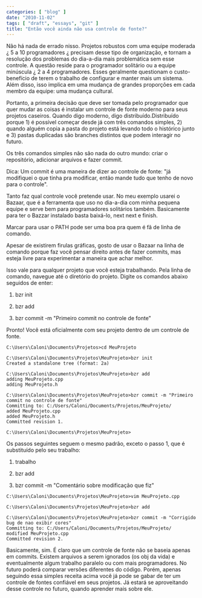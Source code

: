 ```yaml
---
categories: [ "blog" ]
date: "2010-11-02"
tags: [ "draft", "essays", "git" ]
title: "Então você ainda não usa controle de fonte?"
---
```


Não há nada de errado nisso. Projetos robustos com uma equipe moderada
¿ 5 a 10 programadores ¿ precisam desse tipo de organização,
e tornam a resolução dos problemas do dia-a-dia mais problemática
sem esse controle. A questão reside para o programador solitário ou a
equipe minúscula ¿ 2 a 4 programadores. Esses geralmente questionam
o custo-benefício de terem o trabalho de configurar e manter mais um
sistema. Além disso, isso implica em uma mudança de grandes proporções
em cada membro da equipe: uma mudança cultural.

Portanto, a primeira decisão que deve ser tomada pelo programador que
quer mudar as coisas é instalar um controle de fonte moderno para seus
projetos caseiros. Quando digo moderno, digo distribuído.Distribuído
porque 1) é possível começar desde já com três comandos simples, 2)
quando alguém copia a pasta do projeto está levando todo o histórico
junto e 3) pastas duplicadas são branches distintos que podem interagir
no futuro.

Os três comandos simples não são nada do outro mundo: criar o
repositório, adicionar arquivos e fazer commit.

Dica: Um commit é uma maneira de dizer ao controle de fonte: "já
modifiquei o que tinha pra modificar, então mande tudo que tenho de
novo para o controle". 

Tanto faz qual controle você pretende usar. No meu exemplo usarei
o Bazaar, que é a ferramenta que uso no dia-a-dia com minha pequena
equipe e serve bem para programadores solitários também. Basicamente
para ter o Bazzar instalado basta baixá-lo, next next e finish.

Marcar para usar o PATH pode ser uma boa pra quem é fã de linha de
comando.

Apesar de existirem firulas gráficas, gosto de usar o Bazaar na linha
de comando porque faz você pensar direito antes de fazer commits,
mas esteja livre para experimentar a maneira que achar melhor.

Isso vale para qualquer projeto que você esteja trabalhando. Pela linha
de comando, navegue até o diretório do projeto. Digite os comandos
abaixo seguidos de enter:

	
  1. bzr init

	
  2. bzr add

	
  3. bzr commit -m "Primeiro commit no controle de fonte"

Pronto! Você está oficialmente com seu projeto dentro de um controle
de fonte.

    
    C:\Users\Caloni\Documents\Projetos>cd MeuProjeto
    
    C:\Users\Caloni\Documents\Projetos\MeuProjeto>bzr init
    Created a standalone tree (format: 2a)
    
    C:\Users\Caloni\Documents\Projetos\MeuProjeto>bzr add
    adding MeuProjeto.cpp
    adding MeuProjeto.h
    
    C:\Users\Caloni\Documents\Projetos\MeuProjeto>bzr commit -m "Primeiro
    commit no controle de fonte"
    Committing to: C:/Users/Caloni/Documents/Projetos/MeuProjeto/
    added MeuProjeto.cpp
    added MeuProjeto.h
    Committed revision 1.
    
    C:\Users\Caloni\Documents\Projetos\MeuProjeto>

Os passos seguintes seguem o mesmo padrão, exceto o passo 1, que é
substituído pelo seu trabalho:

	
  1. trabalho

	
  2. bzr add

	
  3. bzr commit -m "Comentário sobre modificação que fiz"

    
    C:\Users\Caloni\Documents\Projetos\MeuProjeto>vim MeuProjeto.cpp
    
    C:\Users\Caloni\Documents\Projetos\MeuProjeto>bzr add
    
    C:\Users\Caloni\Documents\Projetos\MeuProjeto>bzr commit -m "Corrigido
    bug de nao exibir cores"
    Committing to: C:/Users/Caloni/Documents/Projetos/MeuProjeto/
    modified MeuProjeto.cpp
    Committed revision 2.

Basicamente, sim. É claro que um controle de fonte não se baseia
apenas em commits. Existem arquivos a serem ignorados (os obj da vida)
e eventualmente algum trabalho paralelo ou com mais programadores. No
futuro poderá comparar versões diferentes do código. Porém, apenas
seguindo essa simples receita acima você já pode se gabar de ter
um controle de fontes confiável em seus projetos. Já estará se
aproveitando desse controle no futuro, quando aprender mais sobre ele.
